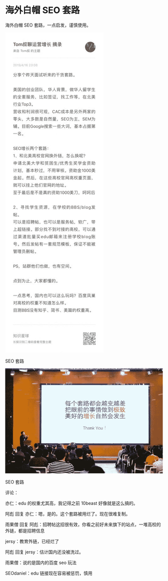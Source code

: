 # 海外白帽 SEO 套路

海外白帽 SEO 套路，一点启发，谨慎使用。

![](img/3da4642a88a4066a9cabc5df72084156.jpg)

SEO 套路

![](img/a18c92e224c15a982c81783fcdb2d471.jpg)

SEO 套路

评论：

亦仁：edu 的权重尤其高，我记得之前 10beast 好像就是这么搞的。

阿彪 回复 亦仁：嗯，是的。这个套路被用烂了。现在很难复制。

雨果僧 回复 阿彪：招聘帖这招很有效，你看之前好未来旗下的站点，一堆高校的外链，都是招聘信息

jersy：教育外链，已经烂了

阿彪 回复 jersy：估计国内还没被洗过。

雨果僧：说的是国内的百度 seo 玩法

SEOdaniel：edu 链接现在容易被惩罚，慎用